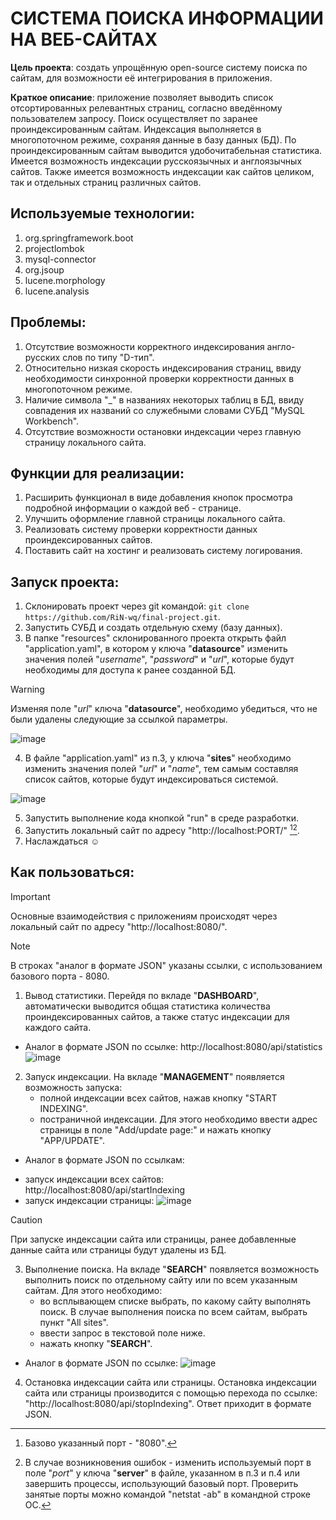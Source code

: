 # СИСТЕМА ПОИСКА ИНФОРМАЦИИ НА ВЕБ-САЙТАХ

**Цель проекта**: создать упрощённую open-source систему поиска по сайтам, для возможности её интегрирования в приложения.

**Краткое описание**: приложение позволяет выводить список отсортированных релевантных страниц, согласно введённому пользователем запросу. Поиск осуществляет по заранее проиндексированным сайтам.
Индексация выполняется в многопоточном режиме, сохраняя данные в базу данных (БД). По проиндексированным сайтам выводится удобочитабельная статистика. Имеется возможность индексации 
русскоязычных и англоязычных сайтов. Также имеется возможность индексации как сайтов целиком, так и отдельных страниц различных сайтов.

## Используемые технологии:
1. org.springframework.boot
2. projectlombok
3. mysql-connector
4. org.jsoup
5. lucene.morphology
6. lucene.analysis

## Проблемы:
1. Отсутствие возможности корректного индексирования англо-русских слов по типу "D-тип".
2. Относительно низкая скорость индексирования страниц, ввиду необходимости синхронной проверки корректности данных в многопоточном режиме.
3. Наличие символа "_" в названиях некоторых таблиц в БД, ввиду совпадения их названий со служебными словами СУБД "MySQL Workbench".
4. Отсутствие возможности остановки индексации через главную страницу локального сайта.

## Функции для реализации:
1. Расширить функционал в виде добавления кнопок просмотра подробной информации о каждой веб - странице.
2. Улучшить оформление главной страницы локального сайта.
3. Реализовать систему проверки корректности данных проиндексированных сайтов.
4. Поставить сайт на хостинг и реализовать систему логирования.
   
## Запуск проекта:
1. Склонировать проект через git командой: `git clone https://github.com/RiN-wq/final-project.git`.
2. Запустить СУБД и создать отдельную схему (базу данных).
3. В папке "resources" склонированного проекта открыть файл "application.yaml", в котором у ключа "**datasource**" изменить значения полей "_username_", "_password_" и
   "_url_", которые будут необходимы для доступа к ранее созданной БД.
> [!WARNING]
> Изменяя поле "_url_" ключа "**datasource**", необходимо убедиться, что не были удалены следующие за ссылкой параметры.

![image](https://github.com/RiN-wq/final-project/assets/130254226/4cd44399-6530-41f6-8001-ce5105d5586e)

4. В файле "application.yaml" из п.3, у ключа "**sites**" необходимо изменить значения полей "_url_" и "_name_", тем самым составляя список сайтов, которые будут
   индексироваться системой.
   
![image](https://github.com/RiN-wq/final-project/assets/130254226/bc15c944-9233-440d-b68f-016d61d47762)
   
5. Запустить выполнение кода кнопкой "run" в среде разработки.
6. Запустить локальный сайт по адресу "http://localhost:PORT/" [^1][^2].
   [^1]: Базово указанный порт - "8080".
   [^2]: В случае возникновения ошибок - изменить используемый порт в поле "_port_" у ключа "**server**" в файле, указанном в п.3 и п.4 или завершить процессы,
   использующий базовый порт. Проверить занятые порты можно командой "netstat -ab" в командной строке ОС.
7. Наслаждаться :relaxed:

## Как пользоваться:
> [!IMPORTANT]
> Основные взаимодействия с приложениям происходят через локальный сайт по адресу "http://localhost:8080/".

> [!NOTE]
> В строках "аналог в формате JSON" указаны ссылки, с использованием базового порта - 8080.
1. Вывод статистики. Перейдя по вкладе "**DASHBOARD**", автоматически выводится общая статистика количества проиндексированных сайтов, а также статус индексации для каждого сайта.
  * Аналог в формате JSON по ссылке: http://localhost:8080/api/statistics
![image](https://github.com/RiN-wq/final-project/assets/130254226/1822e051-e1b3-4184-8e1c-5d0217719166)
2. Запуск индексации. На вкладе "**MANAGEMENT**" появляется возможность запуска:
    - полной индексации всех сайтов, нажав кнопку "START INDEXING".
    - постраничной индексации. Для этого необходимо ввести адрес страницы в поле "Add/update page:" и нажать кнопку "APP/UPDATE".
  * Аналог в формате JSON по ссылкам:
  - запуск индексации всех сайтов: http://localhost:8080/api/startIndexing
  - запуск индексации страницы:
![image](https://github.com/RiN-wq/final-project/assets/130254226/71deb0ff-1241-4c08-964b-e71491b9edc1)
> [!CAUTION]
> При запуске индексации сайта или страницы, ранее добавленные данные сайта или страницы будут удалены из БД.
3. Выполнение поиска. На вкладе "**SEARCH**" появляется возможность выполнить поиск по отдельному сайту или по всем указанным сайтам. Для этого необходимо:
    - во всплывающем списке выбрать, по какому сайту выполнять поиск. В случае выполнения поиска по всем сайтам, выбрать пункт "All sites".
    - ввести запрос в текстовой поле ниже.
    - нажать кнопку "**SEARCH**".
  * Аналог в формате JSON по ссылке:
![image](https://github.com/RiN-wq/final-project/assets/130254226/278d7ad1-0e2d-4199-8ce2-68c87dc5559c)
4. Остановка индексации сайта или страницы. Остановка индексации сайта или страницы производится с помощью перехода по ссылке: "http://localhost:8080/api/stopIndexing".
Ответ приходит в формате JSON.
